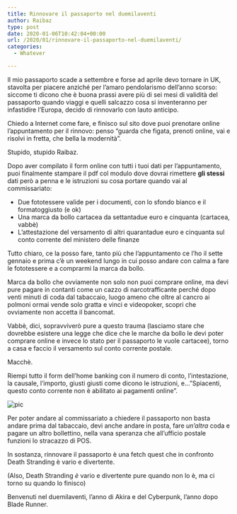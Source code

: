 ```yaml
---
title: Rinnovare il passaporto nel duemilaventi
author: Raibaz
type: post
date: 2020-01-06T10:42:04+00:00
url: /2020/01/rinnovare-il-passaporto-nel-duemilaventi/
categories:
  - Whatever

---
```

Il mio passaporto scade a settembre e forse ad aprile devo tornare in UK, stavolta per piacere anziché per l&#8217;amaro pendolarismo dell&#8217;anno scorso: siccome ti dicono che è buona prassi avere più di sei mesi di validità del passaporto quando viaggi e quelli salcazzo cosa si inventeranno per infastidire l&#8217;Europa, decido di rinnovarlo con lauto anticipo.

Chiedo a Internet come fare, e finisco sul sito dove puoi prenotare online l&#8217;appuntamento per il rinnovo: penso &#8220;guarda che figata, prenoti online, vai e risolvi in fretta, che bella la modernità&#8221;.

Stupido, stupido Raibaz.

Dopo aver compilato il form online con tutti i tuoi dati per l&#8217;appuntamento, puoi finalmente stampare il pdf col modulo dove dovrai rimettere **gli stessi** dati però a penna e le istruzioni su cosa portare quando vai al commissariato:

  * Due fototessere valide per i documenti, con lo sfondo bianco e il formatoggiusto (e ok)
  * Una marca da bollo cartacea da settantadue euro e cinquanta (cartacea, vabbè)
  * L&#8217;attestazione del versamento di altri quarantadue euro e cinquanta sul conto corrente del ministero delle finanze

Tutto chiaro, ce la posso fare, tanto più che l&#8217;appuntamento ce l&#8217;ho il sette gennaio e prima c&#8217;è un weekend lungo in cui posso andare con calma a fare le fototessere e a comprarmi la marca da bollo.

Marca da bollo che ovviamente non solo non puoi comprare online, ma devi pure pagare in contanti come un cazzo di narcotrafficante perché dopo venti minuti di coda dal tabaccaio, luogo ameno che oltre al cancro ai polmoni ormai vende solo gratta e vinci e videopoker, scopri che ovviamente non accetta il bancomat.

Vabbè, dici, sopravviverò pure a questo trauma (lasciamo stare che dovrebbe esistere una legge che dice che le marche da bollo le devi poter comprare online e invece lo stato per il passaporto le vuole cartacee), torno a casa e faccio il versamento sul conto corrente postale.

Macchè.

Riempi tutto il form dell&#8217;home banking con il numero di conto, l&#8217;intestazione, la causale, l&#8217;importo, giusti giusti come dicono le istruzioni, e&#8230;&#8221;Spiacenti, questo conto corrente non è abilitato ai pagamenti online&#8221;.

![pic](https://www.raibaz.it/wp-content/uploads/2020/01/Rage-1024x576.jpg)

Per poter andare al commissariato a chiedere il passaporto non basta andare prima dal tabaccaio, devi anche andare in posta, fare _un&#8217;altra_ coda e pagare un altro bollettino, nella vana speranza che all&#8217;ufficio postale funzioni lo stracazzo di POS.

In sostanza, rinnovare il passaporto è una fetch quest che in confronto Death Stranding è vario e divertente.

(Also, Death Stranding _è_ vario e divertente pure quando non lo è, ma ci torno su quando lo finisco)

Benvenuti nel duemilaventi, l&#8217;anno di Akira e del Cyberpunk, l&#8217;anno dopo Blade Runner.